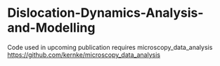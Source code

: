 # Dislocation-Dynamics-Analysis-and-Modelling
Code used in upcoming publication
requires microscopy_data_analysis
https://github.com/kernke/microscopy_data_analysis
